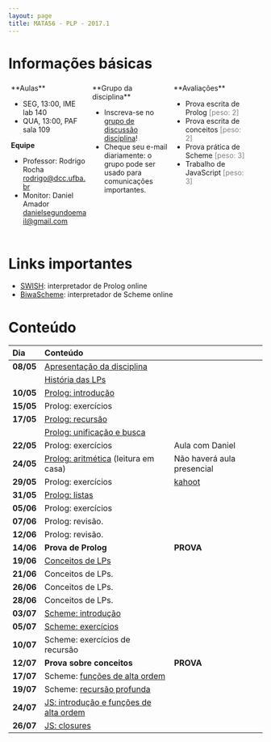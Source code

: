 ```yaml
---
layout: page
title: MATA56 - PLP - 2017.1
---
```


# Informações básicas

<div style="float: left; padding: 5px; width: 30%;" markdown="1">
**Aulas**

- SEG, 13:00, IME lab 140
- QUA, 13:00, PAF sala 109

**Equipe**

- Professor: Rodrigo Rocha <rodrigo@dcc.ufba.br>
- Monitor: Daniel Amador <danielsegundoemail@gmail.com>
</div>

<div style="float: left; padding: 5px; width: 30%;" markdown="1">
**Grupo da disciplina**

- Inscreva-se no [grupo de discussão disciplina](https://groups.google.com/d/forum/mata56t01-20171)!
- Cheque seu e-mail diariamente: o grupo pode ser usado para comunicações importantes.
</div>

<div style="float: left; padding: 5px; width: 30%;" markdown="1">
**Avaliações**

- Prova escrita de Prolog <span style="color: gray;">\[peso: 2\]</span>
- Prova escrita de conceitos <span style="color: gray;">\[peso: 2\]</span>
- Prova prática de Scheme <span style="color: gray;">\[peso: 3\]</span>
- Trabalho de JavaScript <span style="color: gray;">\[peso: 3\]</span>
</div>

<div style="clear: left;"></div>

# Links importantes

- [SWISH][swish]: interpretador de Prolog online
- [BiwaScheme](biwascheme): interpretador de Scheme online

# Conteúdo

| Dia       | Conteúdo                                                         |                                                                               |
| :-------  | :--------------------------------------------                    | :----------------------                                                       |
| **08/05** | [Apresentação da disciplina](disciplina)                         |                                                                               |
|           | [História das LPs](https://goo.gl/9qSZmy)                        |                                                                               |
| **10/05** | [Prolog: introdução](aula02-prolog)                              |                                                                               |
| **15/05** | Prolog: exercícios                                               |                                                                               |
| **17/05** | [Prolog: recursão](aula03-prolog-recursao)                       |                                                                               |
|           | [Prolog: unificação e busca](aula04-prolog-busca)                |                                                                               |
| **22/05** | Prolog: exercícios                                               | Aula com Daniel                                                               |
| **24/05** | [Prolog: aritmética](aula05-prolog-aritmetica) (leitura em casa) | Não haverá aula presencial                                                    |
| **29/05** | Prolog: exercícios                                               | [kahoot](https://create.kahoot.it/#quiz/af8c85ae-cedb-40e3-820d-de75b3fbbf9a) |
| **31/05** | [Prolog: listas](aula06-prolog-listas)                           |                                                                               |
| **05/06** | Prolog: exercícios                                               |                                                                               |
| **07/06** | Prolog: revisão.                                                 |                                                                               |
| **12/06** | Prolog: revisão.                                                 |                                                                               |
| **14/06** | **Prova de Prolog**                                              | **PROVA**                                                                     |
| **19/06** | [Conceitos de LPs][conceitos]                                    |                                                                               |
| **21/06** | Conceitos de LPs.                                                |                                                                               |
| **26/06** | Conceitos de LPs.                                                |                                                                               |
| **28/06** | Conceitos de LPs.                                                |                                                                               |
| **03/07** | [Scheme: introdução](aula08-lisp)                                |                                                                               |
| **05/07** | [Scheme: exercícios](aula09-lisp-ex)                             |                                                                               |
| **10/07** | Scheme: exercícios de recursão                                   |                                                                               |
| **12/07** | **Prova sobre conceitos**                                        | **PROVA**                                                                     |
| **17/07** | Scheme: [funções de alta ordem](aula10-lisp-alta-ordem)          |                                                                               |
| **19/07** | Scheme: [recursão profunda](aula11-lisp-rec-prof)                |                                                                               |
| **24/07** | [JS: introdução e funções de alta ordem](aula12-js-intro)        |                                                                               |
| **26/07** | [JS: closures](aula13-js-closures)                               |                                                                               |

<!--
| **31/07** | JS: currying, aplicação parcial, composição de funções |   |
| **02/08** | (paralisação)                                          |   |
| **07/08** | JS: revisão de currying, introdução a concorrência     |   |
| **09/08** | JS: concorrência                                       |   |
| **14/08** | JS: concorrência                                       |   |
| **16/08** | Revisão: JS funcional e concorrência                   |   |
| **21/08** |                                                        |   |
| **23/08** |                                                        |   |
| **28/08** |                                                        |   |
| **30/08** |                                                        |   |
| **04/09** |                                                        |   |
| **06/09** |                                                        |   |
-->

[swish]: http://swish.swi-prolog.org/
[conceitos]: http://slides.com/rodrigorgs/conceitos-de-linguagens-de-programacao

<script type="text/javascript">
function desabilitaLinksComecadosPor(prefixo) {
  var links = $('a').filter(function (idx) { return $(this).attr('href').startsWith(prefixo); });
  links.contents().unwrap();  
}
$(document).ready(function () {
  desabilitaLinksComecadosPor('#!');
});
</script>